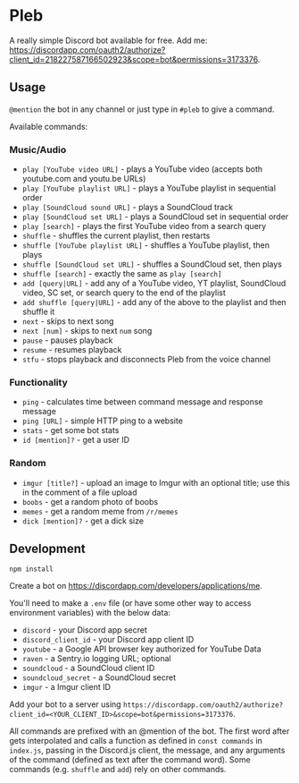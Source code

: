 # Pleb
A really simple Discord bot available for free.  Add me: <https://discordapp.com/oauth2/authorize?client_id=218227587166502923&scope=bot&permissions=3173376>.

## Usage
`@mention` the bot in any channel or just type in `#pleb` to give a command.

Available commands:

### Music/Audio
- `play [YouTube video URL]` - plays a YouTube video (accepts both youtube.com and youtu.be URLs)
- `play [YouTube playlist URL]` - plays a YouTube playlist in sequential order
- `play [SoundCloud sound URL]` - plays a SoundCloud track
- `play [SoundCloud set URL]` - plays a SoundCloud set in sequential order
- `play [search]` - plays the first YouTube video from a search query
- `shuffle` - shuffles the current playlist, then restarts
- `shuffle [YouTube playlist URL]` - shuffles a YouTube playlist, then plays
- `shuffle [SoundCloud set URL]` - shuffles a SoundCloud set, then plays
- `shuffle [search]` - exactly the same as `play [search]`
- `add [query|URL]` -  add any of a YouTube video, YT playlist, SoundCloud video, SC set, or search query to the end of the playlist
- `add shuffle [query|URL]` - add any of the above to the playlist and then shuffle it
- `next` - skips to next song
- `next [num]` - skips to next `num` song
- `pause` - pauses playback
- `resume` - resumes playback
- `stfu` - stops playback and disconnects Pleb from the voice channel

### Functionality
- `ping` - calculates time between command message and response message
- `ping [URL]` - simple HTTP ping to a website
- `stats` - get some bot stats
- `id [mention]?` - get a user ID

### Random
- `imgur [title?]` - upload an image to Imgur with an optional title; use this in the comment of a file upload
- `boobs` - get a random photo of boobs
- `memes` -  get a random meme from `/r/memes`
- `dick [mention]?` - get a dick size

## Development
`npm install`

Create a bot on <https://discordapp.com/developers/applications/me>.

You'll need to make a `.env` file (or have some other way to access environment variables) with the below data:

- `discord` - your Discord app secret
- `discord_client_id` - your Discord app client ID
- `youtube` - a Google API browser key authorized for YouTube Data
- `raven` - a Sentry.io logging URL; optional
- `soundcloud` - a SoundCloud client ID
- `soundcloud_secret` - a SoundCloud secret
- `imgur` - a Imgur client ID

Add your bot to a server using `https://discordapp.com/oauth2/authorize?client_id=<YOUR_CLIENT_ID>&scope=bot&permissions=3173376`.

All commands are prefixed with an @mention of the bot.  The first word after gets interpolated and calls a function as defined in `const commands` in `index.js`, passing in the Discord.js client, the message, and any arguments of the command (defined as text after the command word).  Some commands (e.g. `shuffle` and `add`) rely on other commands.